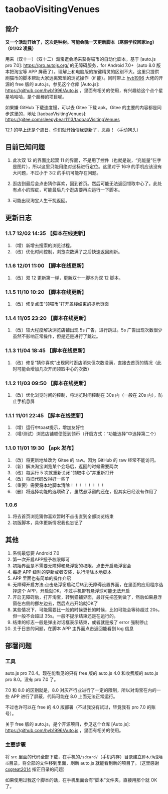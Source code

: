# taobaoVisitingVenues

## 简介

**又一个活动开始了，这次是种树。可能会晚一天更新脚本（寒假学校回家ing）（01/02 凌晨）**

用来（双十一）（双十二）淘宝逛会场来获得喵币的自动化脚本，基于 [auto.js pro 7.0]: https://pro.autojs.org/ 的无障碍服务，for Android 7.0+（auto 8.0 版本把淘宝等 APP 屏蔽了）。理解上和电脑版的按键精灵的区别不大。这里只提供刷猫币的脚本帮助大家远离繁琐的浏览操作（if 能）。同时带上 [hyb1996](https://github.com/hyb1996) 大佬的开源的 free 版的 auto.js，参见这个仓库 [Auto.js]: https://github.com/hyb1996/Auto.js ，里面有相关的使用，有兴趣给这个点个星星哈哈哈，是个超棒的项目呢。

如果嫌 GitHub 下载速度慢，可以去 Gitee 下载 apk。Gitee 的主要的内容都是同步这里的，地址 [taobaoVisitingVenues]: https://gitee.com/sleepybear1113/taobaoVisitingVenues 

12.1 的早上还是个周日，你们就开始催我更新了，恶毒！（手动狗头）

## 目前已知问题

1. 此次双 12 的界面比起双 11 的界面，不是用了控件（也就是说，“充能量”仨字是图片），所以这里只能用绝对坐标进行定位。这里对于 16:9 的手机应该没有大问题，不过小于 3:2 的手机可能存在问题。

2. 逛店到最后会点击猜你喜欢，回到首页。然后可能无法返回领取中心了。此处有点小的瑕疵，可能最后几个逛店要再次运行一下脚本。

3. 可能出现淘宝人生干扰返回。

## 更新日志

### 1.1.7 12/02 14:35 【脚本在线更新】

1. （增）新增去搜索的浏览过程。
2. （改）优化时间控制，浏览次数满了之后快速返回刷新。

### 1.1.6 12/01 11:00 【脚本在线更新】

1. （改）双 12 更新第一弹，更新双十一脚本为双 12 脚本。

### 1.1.5 11/10 10:20 【脚本在线更新】

1. （改）修复点击“领喵币”打开盖楼结束的提示页面

### 1.1.4 11/05 23:20 【脚本在线更新】

1. （改）较大程度解决浏览店铺出现 5s 广告，进行跳过。5s 广告出现次数很少虽然不影响正常操作，但是还是进行了跳过。

### 1.1.3 11/04 18:45 【脚本在线更新】

1. （改）修复“猜你喜欢”出现同时逛店消失但次数没满，直接去首页的情况（此时可能会增加几次开闭领取中心的次数）

### 1.1.2 11/03 09:50 【脚本在线更新】

1. （改）优化浏览时间的控制，将浏览时间控制在 30s 内（一般在 20s 内），防止手机息屏

### 1.1.1 11/01 22:45 【脚本在线更新】

1. （增）运行中toast提示，增加友好性
2. （增/测试）浏览店铺顺便签到领币（开启方式：“功能选择”中选择第二个）

### 1.1.0 11/01 19:30 【apk 发布】

1. （改）将更新地址改为 Gitee 的 raw。因为 GitHub 的 raw 经常不能访问。
2. （新）解决淘宝浏览某个会场后，返回的时候需要两次
3. （改）每运行 5 次就重新关闭“领取中心”并重新打开
4. （改）将旧代码改得好一些了
5. （重要）需要将本地脚本清除！！！！！！！！
6. （删）将选择功能的选项砍了，虽然悬浮窗的还在，但其实已经没有作用了

### 1.0.6

1. 将去首页浏览猜你喜欢暂时不点击直到全部浏览结束
2. 初版脚本，具体更新情况我也忘记了

## 其他

1. 系统最低要 Android 7.0
2. 第一次开启APP授予权限即可
3. 初始界面是不需要无障碍和悬浮窗的权限，点击开启悬浮窗会
4. 每逢 APP 级别的更新或者安装，执行清除本地脚本
5. APP 里面也有简单的操作介绍
6. 无障碍开启方法:点击悬浮窗启动后转到无障碍设置界面，在里面的应用程序选择这个 APP，开启就OK，不过手机带有悬浮球可能无法开启
7. 开启无障碍后，打开淘宝，转到猫铺界面，最好先把签到做了，然后如果悬浮窗在右侧的挪左边去，然后点击开始就OK了
8. 某些情况下，可能需要比一般的时候更长的时候，比如可能会等待超过 20s，但一般不会超过 35s。一般不提示结束还是在运行的。
9. 结束的标志一般是弹出对话框表示结束，或者就是报了 error 强制停止
10. 关于日志的问题，在脚本 APP 主界面点击返回能看到 log 信息

## 部署问题

### 工具

auto.js pro 7.0.4。现在能看见的只有 free 版的 auto.js 4.0 和收费版的 auto.js pro 8.0。没有 pro 7.0 了。

7.0 和 8.0 的区别就是，8.0 对灰产行业进行了一定的限制，所以对淘宝在内的一些 APP 进行了屏蔽，代码可能在 8.0 上面无法正常运行。

不过也许可以在 free 的 4.0 版部署（不过我没有试过，毕竟我有 pro 7.0 的账号）。

关于 free 版的 auto.js，是个开源项目，参见这个仓库 [Auto.js]: https://github.com/hyb1996/Auto.js ，里面有相关的使用。

### 主要步骤

将 src 里面的代码全部下载，在手机的`/sdcard/`（手机内存）目录建立`脚本/淘宝喵币`目录，将全部的文件移到里面，刷新 auto.js 就能看到新的项目了。（这里感谢[cxgreat2014](https://github.com/cxgreat2014) 指正目录的问题）

如果使用过我这个脚本的话，在手机里面会有“脚本”文件夹，直接用那个就 OK 了。
